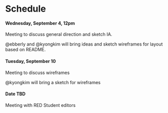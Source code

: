 # Schedule

#### Wednesday, September 4, 12pm

Meeting to discuss general direction and sketch IA.

@ebberly and @kyongkim will bring ideas and sketch wireframes for layout based on README.

#### Tuesday, September 10

Meeting to discuss wireframes 

@kyongkim will bring a sketch for wireframes


#### Date TBD 
Meeting with RED Student editors 
